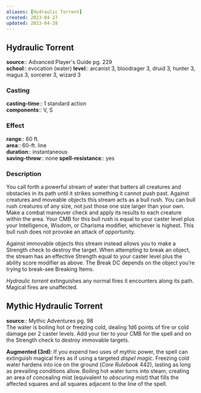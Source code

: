 ```yaml
---
aliases: [Hydraulic Torrent]
created: 2023-04-27
updated: 2023-04-28
---
```


## Hydraulic Torrent

**source**:: Advanced Player's Guide pg. 229  
**school**:: evocation (water)
**level**:: arcanist 3, bloodrager 3, druid 3, hunter 3, magus 3, sorcerer 3, wizard 3

### Casting

**casting-time**:: 1 standard action  
**components**:: V, S

### Effect

**range**:: 60 ft.  
**area**:: 60-ft. line  
**duration**:: instantaneous  
**saving-throw**:: none
**spell-resistance**:: yes

### Description

You call forth a powerful stream of water that batters all creatures and obstacles in its path until it strikes something it cannot push past. Against creatures and moveable objects this stream acts as a bull rush. You can bull rush creatures of any size, not just those one size larger than your own. Make a combat maneuver check and apply its results to each creature within the area. Your CMB for this bull rush is equal to your caster level plus your Intelligence, Wisdom, or Charisma modifier, whichever is highest. This bull rush does not provoke an attack of opportunity.  
  
Against immovable objects this stream instead allows you to make a Strength check to destroy the target. When attempting to break an object, the stream has an effective Strength equal to your caster level plus the ability score modifier as above. The Break DC depends on the object you’re trying to break-see Breaking Items.  
  
*Hydraulic torrent* extinguishes any normal fires it encounters along its path. Magical fires are unaffected.

## Mythic Hydraulic Torrent

**source**:: Mythic Adventures pg. 98  
The water is boiling hot or freezing cold, dealing 1d6 points of fire or cold damage per 2 caster levels. Add your tier to your CMB for the spell and on the Strength check to destroy immovable targets.  
  
**Augmented (3rd)**: If you expend two uses of mythic power, the spell can extinguish magical fires as if using a targeted *dispel magic*. Freezing cold water hardens into ice on the ground (*Core Rulebook* 442), lasting as long as prevailing conditions allow. Boiling hot water turns into steam, creating an area of concealing mist (equivalent to *obscuring mist*) that fills the affected squares and all squares adjacent to the line of the spell.
